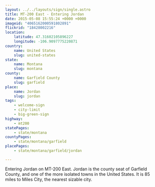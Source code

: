 ```yaml
---
layout: ../../layouts/sign/single.astro
title: MT-200 East - Entering Jordan
date: 2015-05-08 15:55:24 +0000 +0000
imageid: "4065162000591802891"
flickrid: "18428002216"
location:
    latitude: 47.31602105896227
    longitude: -106.9097775220871
country:
    name: United States
    slug: united-states
state:
    name: Montana
    slug: montana
county:
    name: Garfield County
    slug: garfield
place:
    name: Jordan
    slug: jordan
tags:
    - welcome-sign
    - city-limit
    - big-green-sign
highway:
    - mt200
statePages:
    - state/montana
countyPages:
    - state/montana/garfield
placePages:
    - state/montana/garfield/jordan

---
```

Entering Jordan on MT-200 East.  Jordan is the county seat of Garfield County, and one of the more isolated towns in the United States.  It is 85 miles to Miles City, the nearest sizable city. 